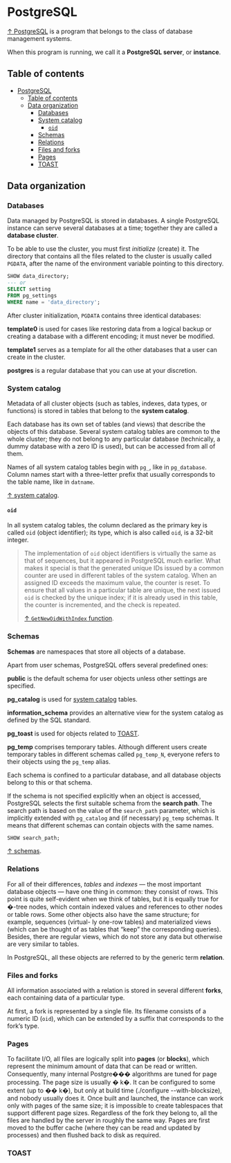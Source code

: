 # PostgreSQL

[↑ PostgreSQL](https://www.postgresql.org/about/) is a program that belongs to the class of database management systems.

When this program is running, we call it a **PostgreSQL server**, or **instance**.

## Table of contents

- [PostgreSQL](#postgresql)
  - [Table of contents](#table-of-contents)
  - [Data organization](#data-organization)
    - [Databases](#databases)
    - [System catalog](#system-catalog)
      - [`oid`](#oid)
    - [Schemas](#schemas)
    - [Relations](#relations)
    - [Files and forks](#files-and-forks)
    - [Pages](#pages)
    - [TOAST](#toast)

## Data organization

### Databases

Data managed by PostgreSQL is stored in databases. A single PostgreSQL instance can serve several databases at a time; together they are called a **database cluster**.

To be able to use the cluster, you must first *initialize* (create) it. The directory that contains all the files related to the cluster is usually called `PGDATA`, after the name of the environment variable pointing to this directory.

```sql
SHOW data_directory;
--- or
SELECT setting
FROM pg_settings
WHERE name = 'data_directory';
```

After cluster initialization, `PGDATA` contains three identical databases:

**template0** is used for cases like restoring data from a logical backup or creating a
database with a different encoding; it must never be modified.

**template1** serves as a template for all the other databases that a user can create in the cluster.

**postgres** is a regular database that you can use at your discretion.

### System catalog

Metadata of all cluster objects (such as tables, indexes, data types, or functions) is stored in tables that belong to the **system catalog**.

Each database has its own set of tables (and views) that describe the objects of this database. Several system catalog tables are common to the whole cluster; they do not belong to any particular database (technically, a dummy database with a zero ID is used), but can be accessed from all of them.

Names of all system catalog tables begin with `pg_`, like in `pg_database`. Column names start with a three-letter prefix that usually corresponds to the table name, like in `datname`.

[↑ system catalog](https://postgrespro.ru/docs/postgresql/15/catalogs?lang=en).

#### `oid`

In all system catalog tables, the column declared as the primary key is called `oid` (object identifier); its type, which is also called `oid`, is a 32-bit integer.

> The implementation of `oid` object identifiers is virtually the same as that of sequences, but it appeared in PostgreSQL much earlier. What makes it special is that the generated unique IDs issued by a common counter are used in different tables of the system catalog. When an assigned ID exceeds the maximum value, the counter is reset. To ensure that all values in a particular table are unique, the next issued `oid` is checked by the unique index; if it is already used in this table, the counter is incremented, and the check is repeated.
>
> [↑ `GetNewOidWithIndex` function](https://git.postgresql.org/gitweb/?p=postgresql.git;a=blob;f=src/backend/catalog/catalog.c;hb=REL_16_STABLE).

### Schemas

**Schemas** are namespaces that store all objects of a database.

Apart from user schemas, PostgreSQL offers several predefined ones:

**public** is the default schema for user objects unless other settings are specified.

**pg_catalog** is used for [system catalog](#system-catalog) tables.

**information_schema** provides an alternative view for the system catalog as defined by the SQL standard.

**pg_toast** is used for objects related to [TOAST](#toast).

**pg_temp** comprises temporary tables. Although different users create temporary tables in different schemas called `pg_temp_N`, everyone refers to their objects using the `pg_temp` alias.

Each schema is confined to a particular database, and all database objects belong to this or that schema.

If the schema is not specified explicitly when an object is accessed, PostgreSQL selects the first suitable schema from the **search path**. The search path is based on the value of the `search_path` parameter, which is implicitly extended with `pg_catalog` and (if necessary) `pg_temp` schemas. It means that different schemas can contain objects with the same names.

```sql
SHOW search_path;
```

[↑ schemas](https://postgrespro.ru/docs/postgresql/15/ddl-schemas?lang=en).

### Relations

For all of their differences, *tables* and *indexes* — the most important database objects — have one thing in common: they consist of rows. This point is quite self-evident when we think of tables, but it is equally true for �-tree nodes, which contain indexed values and references to other nodes or table rows.
Some other objects also have the same structure; for example, sequences (virtual- ly one-row tables) and materialized views (which can be thought of as tables that “keep” the corresponding queries). Besides, there are regular views, which do not
store any data but otherwise are very similar to tables.

In PostgreSQL, all these objects are referred to by the generic term **relation**.

### Files and forks

All information associated with a relation is stored in several different **forks**, each containing data of a particular type.

At first, a fork is represented by a single file. Its filename consists of a numeric ID (`oid`), which can be extended by a suffix that corresponds to the fork’s type.

### Pages

To facilitate I/O, all files are logically split into **pages** (or **blocks**), which represent the minimum amount of data that can be read or written. Consequently, many internal Postgre��� algorithms are tuned for page processing.
The page size is usually � k�. It can be configured to some extent (up to �� k�), but only at build time (./configure --with-blocksize), and nobody usually does it. Once built and launched, the instance can work only with pages of the same size; it is impossible to create tablespaces that support different page sizes.
Regardless of the fork they belong to, all the files are handled by the server in roughly the same way. Pages are first moved to the buffer cache (where they can be read and updated by processes) and then flushed back to disk as required.

### TOAST
